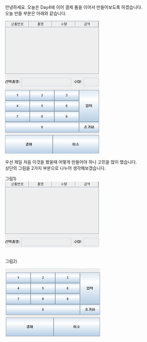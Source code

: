 안녕하세요. 오늘은 Day4에 이어 결제 폼을 이어서 만들어보도록 하겠습니다.<br>
오늘 만들 부분은 아래와 같습니다.<br>

![실행 결과](https://github.com/junhyeok1667/JDBC-PROJECT-cafe-/blob/main/Day5/img.png)

우선 제일 처음 이것을 봤을때 어떻게 만들어야 하나 고민을 많이 했습니다.<br>
상단의 그림을 2가지 부분으로 나누어 생각해보겠습니다.<br>

그림1)<br>
![실행 결과](https://github.com/junhyeok1667/JDBC-PROJECT-cafe-/blob/main/Day5/img_1.png)

<br>
그림2)<br>

![실행 결과](https://github.com/junhyeok1667/JDBC-PROJECT-cafe-/blob/main/Day5/img_2.png)

